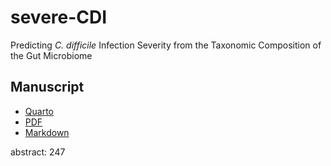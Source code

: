 
# severe-CDI

Predicting *C. difficile* Infection Severity from the Taxonomic
Composition of the Gut Microbiome

## Manuscript

- [Quarto](paper/paper.qmd)
- [PDF](paper/paper.pdf)
- [Markdown](paper/paper-gfm.md)

abstract: 247
